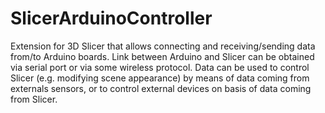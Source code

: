 # SlicerArduinoController
Extension for 3D Slicer that allows connecting and receiving/sending data from/to Arduino boards.
Link between Arduino and Slicer can be obtained via serial port or via some wireless protocol.
Data can be used to control Slicer (e.g. modifying scene appearance) by means of data coming from externals sensors, or to control external devices on basis of data coming from Slicer.
